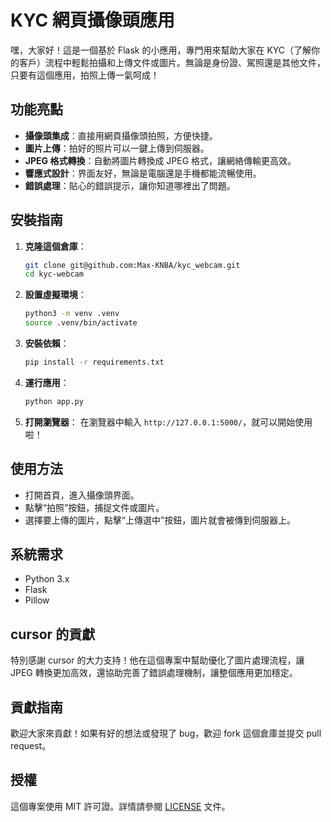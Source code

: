 # KYC 網頁攝像頭應用

嘿，大家好！這是一個基於 Flask 的小應用，專門用來幫助大家在 KYC（了解你的客戶）流程中輕鬆拍攝和上傳文件或圖片。無論是身份證、駕照還是其他文件，只要有這個應用，拍照上傳一氣呵成！

## 功能亮點

- **攝像頭集成**：直接用網頁攝像頭拍照，方便快捷。
- **圖片上傳**：拍好的照片可以一鍵上傳到伺服器。
- **JPEG 格式轉換**：自動將圖片轉換成 JPEG 格式，讓網絡傳輸更高效。
- **響應式設計**：界面友好，無論是電腦還是手機都能流暢使用。
- **錯誤處理**：貼心的錯誤提示，讓你知道哪裡出了問題。

## 安裝指南

1. **克隆這個倉庫**：
   ```bash
   git clone git@github.com:Max-KNBA/kyc_webcam.git
   cd kyc-webcam
   ```

2. **設置虛擬環境**：
   ```bash
   python3 -m venv .venv
   source .venv/bin/activate
   ```

3. **安裝依賴**：
   ```bash
   pip install -r requirements.txt
   ```

4. **運行應用**：
   ```bash
   python app.py
   ```

5. **打開瀏覽器**：
   在瀏覽器中輸入 `http://127.0.0.1:5000/`，就可以開始使用啦！

## 使用方法

- 打開首頁，進入攝像頭界面。
- 點擊“拍照”按鈕，捕捉文件或圖片。
- 選擇要上傳的圖片，點擊“上傳選中”按鈕，圖片就會被傳到伺服器上。

## 系統需求

- Python 3.x
- Flask
- Pillow

## cursor 的貢獻

特別感謝 cursor 的大力支持！他在這個專案中幫助優化了圖片處理流程，讓 JPEG 轉換更加高效，還協助完善了錯誤處理機制，讓整個應用更加穩定。

## 貢獻指南

歡迎大家來貢獻！如果有好的想法或發現了 bug，歡迎 fork 這個倉庫並提交 pull request。

## 授權

這個專案使用 MIT 許可證。詳情請參閱 [LICENSE](LICENSE) 文件。


